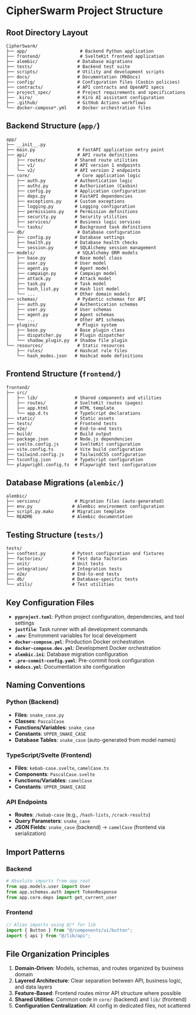 # CipherSwarm Project Structure

## Root Directory Layout

```
CipherSwarm/
├── app/                    # Backend Python application
├── frontend/               # SvelteKit frontend application
├── alembic/               # Database migrations
├── tests/                 # Backend test suite
├── scripts/               # Utility and development scripts
├── docs/                  # Documentation (MkDocs)
├── config/                # Configuration files (Casbin policies)
├── contracts/             # API contracts and OpenAPI specs
├── project_spec/          # Project requirements and specifications
├── .kiro/                 # Kiro AI assistant configuration
├── .github/               # GitHub Actions workflows
└── docker-compose*.yml    # Docker orchestration files
```

## Backend Structure (`app/`)

```
app/
├── __init__.py
├── main.py                # FastAPI application entry point
├── api/                   # API route definitions
│   ├── routes/           # Shared route utilities
│   ├── v1/               # API version 1 endpoints
│   └── v2/               # API version 2 endpoints
├── core/                  # Core application logic
│   ├── auth.py           # Authentication logic
│   ├── authz.py          # Authorization (Casbin)
│   ├── config.py         # Application configuration
│   ├── deps.py           # FastAPI dependencies
│   ├── exceptions.py     # Custom exceptions
│   ├── logging.py        # Logging configuration
│   ├── permissions.py    # Permission definitions
│   ├── security.py       # Security utilities
│   ├── services/         # Business logic services
│   └── tasks/            # Background task definitions
├── db/                    # Database configuration
│   ├── config.py         # Database settings
│   ├── health.py         # Database health checks
│   └── session.py        # SQLAlchemy session management
├── models/                # SQLAlchemy ORM models
│   ├── base.py           # Base model class
│   ├── user.py           # User model
│   ├── agent.py          # Agent model
│   ├── campaign.py       # Campaign model
│   ├── attack.py         # Attack model
│   ├── task.py           # Task model
│   ├── hash_list.py      # Hash list model
│   └── ...               # Other domain models
├── schemas/               # Pydantic schemas for API
│   ├── auth.py           # Authentication schemas
│   ├── user.py           # User schemas
│   ├── agent.py          # Agent schemas
│   └── ...               # Other API schemas
├── plugins/               # Plugin system
│   ├── base.py           # Base plugin class
│   ├── dispatcher.py     # Plugin dispatcher
│   └── shadow_plugin.py  # Shadow file plugin
└── resources/             # Static resources
    ├── rules/            # Hashcat rule files
    └── hash_modes.json   # Hashcat mode definitions
```

## Frontend Structure (`frontend/`)

```
frontend/
├── src/
│   ├── lib/              # Shared components and utilities
│   ├── routes/           # SvelteKit routes (pages)
│   ├── app.html          # HTML template
│   └── app.d.ts          # TypeScript declarations
├── static/               # Static assets
├── tests/                # Frontend tests
├── e2e/                  # End-to-end tests
├── build/                # Build output
├── package.json          # Node.js dependencies
├── svelte.config.js      # SvelteKit configuration
├── vite.config.ts        # Vite build configuration
├── tailwind.config.js    # TailwindCSS configuration
├── tsconfig.json         # TypeScript configuration
└── playwright.config.ts  # Playwright test configuration
```

## Database Migrations (`alembic/`)

```
alembic/
├── versions/             # Migration files (auto-generated)
├── env.py               # Alembic environment configuration
├── script.py.mako       # Migration template
└── README               # Alembic documentation
```

## Testing Structure (`tests/`)

```
tests/
├── conftest.py          # Pytest configuration and fixtures
├── factories/           # Test data factories
├── unit/                # Unit tests
├── integration/         # Integration tests
├── e2e/                 # End-to-end tests
├── db/                  # Database-specific tests
└── utils/               # Test utilities
```

## Key Configuration Files

-   **`pyproject.toml`**: Python project configuration, dependencies, and tool settings
-   **`justfile`**: Task runner with all development commands
-   **`.env`**: Environment variables for local development
-   **`docker-compose.yml`**: Production Docker orchestration
-   **`docker-compose.dev.yml`**: Development Docker orchestration
-   **`alembic.ini`**: Database migration configuration
-   **`.pre-commit-config.yaml`**: Pre-commit hook configuration
-   **`mkdocs.yml`**: Documentation site configuration

## Naming Conventions

### Python (Backend)

-   **Files**: `snake_case.py`
-   **Classes**: `PascalCase`
-   **Functions/Variables**: `snake_case`
-   **Constants**: `UPPER_SNAKE_CASE`
-   **Database Tables**: `snake_case` (auto-generated from model names)

### TypeScript/Svelte (Frontend)

-   **Files**: `kebab-case.svelte`, `camelCase.ts`
-   **Components**: `PascalCase.svelte`
-   **Functions/Variables**: `camelCase`
-   **Constants**: `UPPER_SNAKE_CASE`

### API Endpoints

-   **Routes**: `/kebab-case` (e.g., `/hash-lists`, `/crack-results`)
-   **Query Parameters**: `snake_case`
-   **JSON Fields**: `snake_case` (backend) → `camelCase` (frontend via serialization)

## Import Patterns

### Backend

```python
# Absolute imports from app root
from app.models.user import User
from app.schemas.auth import TokenResponse
from app.core.deps import get_current_user
```

### Frontend

```typescript
// Alias imports using @/* for lib
import { Button } from "@/components/ui/button";
import { api } from "@/lib/api";
```

## File Organization Principles

1. **Domain-Driven**: Models, schemas, and routes organized by business domain
2. **Layered Architecture**: Clear separation between API, business logic, and data layers
3. **Feature-Based**: Frontend routes mirror API structure where possible
4. **Shared Utilities**: Common code in `core/` (backend) and `lib/` (frontend)
5. **Configuration Centralization**: All config in dedicated files, not scattered
